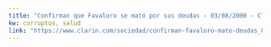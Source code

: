 ```yaml
---
title: "Confirman que Favaloro se mató por sus deudas - 03/08/2000 - Clarín.com"
kw: corruptos, salud
link: "https://www.clarin.com/sociedad/confirman-favaloro-mato-deudas_0_ByhEHH9lAYg.html"
---
```


